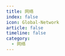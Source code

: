 ```yaml
---
title: 网络
index: false
icon: Global-Network
article: false
timeline: false
category:
  - 网络
---
```


<div class="catalog-display-container">
  <Catalog hideHeading />
</div>
